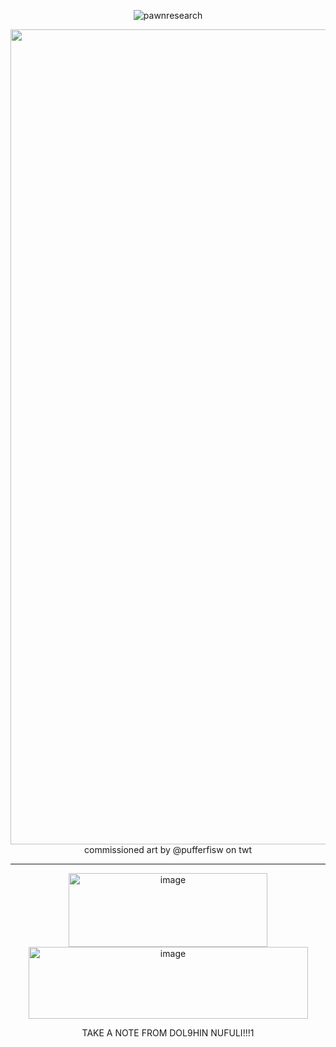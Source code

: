 <p align="center"> <img src="https://komarev.com/ghpvc/?username=pawnresearch&label=DEPEND..&color=DBDBDB&style=square" alt="pawnresearch" /> </p>

<p align="center">
    
  <img width="2048" height="1304" alt="image" src="https://github.com/user-attachments/assets/13788af4-bd44-4855-acd7-9fb85def1609" />
commissioned art by @pufferfisw on twt

--------
</p>

<p align="center">
<img width="318" height="118" alt="image" src="https://github.com/user-attachments/assets/a930e081-9b3f-44e2-8917-9dcabb0e692c" /> <img width="447" height="115" alt="image" src="https://github.com/user-attachments/assets/9dbbe68d-02cf-47ae-82de-910117022479" />
</p>

<p align="center">
    TAKE A NOTE FROM DOL9HIN NUFULI!!!1

</p>
